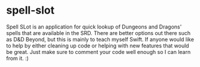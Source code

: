 # spell-slot
Spell SLot is an application for quick lookup of Dungeons and Dragons' spells that are available in the SRD. There are better options out there such as D&D Beyond, but this is mainly to teach myself Swift. If anyone would like to help by either cleaning up code or helping with new features that would be great. Just make sure to comment your code well enough so I can learn from it. :)
